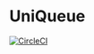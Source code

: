 # UniQueue

[![CircleCI](https://circleci.com/gh/tomokinakamaru/uniqueue.svg?style=svg)](https://circleci.com/gh/tomokinakamaru/uniqueue)
